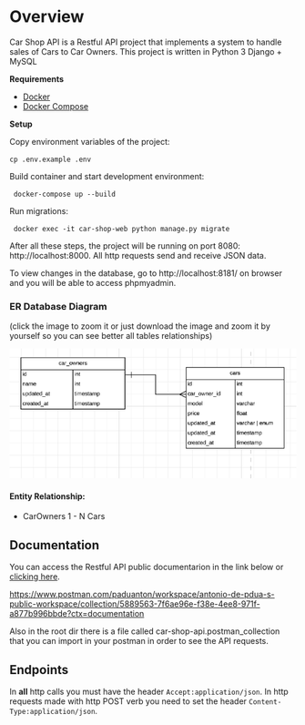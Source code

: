 # Overview

Car Shop API is a Restful API project that implements a system to handle sales of Cars to Car Owners. This project is written in Python 3 Django + MySQL


**Requirements**

* [Docker](https://www.docker.com/get-started)
* [Docker Compose](https://docs.docker.com/compose/install)
  
**Setup**

Copy environment variables of the project:
```
cp .env.example .env
```

Build container and start development environment:
```
 docker-compose up --build
```

Run migrations:
```
 docker exec -it car-shop-web python manage.py migrate
```

After all these steps, the project will be running on port 8080: http://localhost:8000. All http requests send and receive JSON data.

To view changes in the database, go to http://localhost:8181/ on browser and you will be able to access phpmyadmin.

### ER Database Diagram
(click the image to zoom it or just download the image and zoom it by yourself so you can see better all tables relationships)

![](https://raw.githubusercontent.com/paduanton/car-shop-api/main/docs/ER-diagram.png)


#### Entity Relationship:
- CarOwners 1 - N Cars


## Documentation

You can access the Restful API public documentarion in the link below or [clicking here](https://www.postman.com/paduanton/workspace/antonio-de-pdua-s-public-workspace/collection/5889563-7f6ae96e-f38e-4ee8-971f-a877b996bbde?ctx=documentation). 

https://www.postman.com/paduanton/workspace/antonio-de-pdua-s-public-workspace/collection/5889563-7f6ae96e-f38e-4ee8-971f-a877b996bbde?ctx=documentation

Also in the root dir there is a file called car-shop-api.postman_collection that you can import in your postman in order to see the API requests.
## Endpoints

In **all** http calls you must have the header `Accept:application/json`. In http requests made with http POST verb you need to set the header `Content-Type:application/json`.


